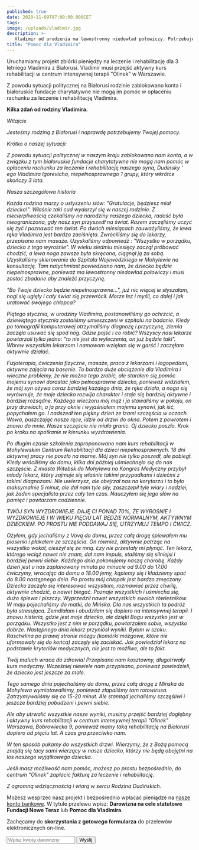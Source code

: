 ```yaml
---
published: true
date: 2020-11-09T07:00:00.000CET
tags: 
image: /uploads/vladimir.jpg
description: >-
   Vladimir od urodzenia ma lewostronny niedowład połowiczy. Potrzebuje aktywnej rehabilitacji.
title: "Pomoc dla Vladimira"
---
```


Uruchamiamy projekt zbiórki pieniędzy na leczenie i rehabilitację dla 3 letniego Vladimira z Białorusi. Vladimir musi przejść aktywny kurs rehabilitacji w centrum intensywnej terapii "Olinek" w Warszawie.

Z powodu sytuacji politycznej na Białorusi rodzinie zablokowano konta i białoruskie fundacje charytatywne nie mogą im pomóc w opłaceniu rachunku za leczenie i rehabilitację Vladimira.

**Kilka zdań od rodziny Vladimira.**

_Witajcie_

_Jesteśmy rodziną z Białorusi i naprawdę potrzebujemy Twojej pomocy._

_Krótko o naszej sytuacji:_

_Z powodu sytuacji politycznej w naszym kraju zablokowano nam konta, a w związku z tym białoruskie fundacje charytatywne nie mogą nam pomóc w opłaceniu rachunku za leczenie i rehabilitację naszego syna, Dudinsky ' ego Vladimira Igorevicha, niepełnosprawnego 1 grupy, który wkrótce skończy 3 lata._

_Nasza szczegółowa historia_

_Każda rodzina marzy o usłyszeniu słów: "Gratulacje, będziesz miał dziecko!". Właśnie taki cud wydarzył się w naszej rodzinie. Z niecierpliwością czekaliśmy na narodziny naszego dziecka, radość była nieograniczona, gdy nasz syn przyszedł na świat. Razem zaczęliśmy uczyć się żyć i poznawać ten świat. Po dwóch miesiącach zauważyliśmy, że lewa ręka Vladimira jest bardzo zaciśnięta. Zwróciliśmy się do lekarzy, przepisano nam masaże. Uzyskaliśmy odpowiedź : "Wszystko w porządku, dziecko z tego wyrośnie". W wieku siedmiu miesięcy zaczął próbować chodzić, a lewa noga zawsze była skręcona, ciągnął ją za sobą. Uzyskaliśmy skierowanie do Szpitala Wojewódzkiego w Mohylewie na konsultację. Tam natychmiast powiedziano nam, że dziecko będzie niepełnosprawne, ponieważ ma lewostronny niedowład połowiczy i musi zostać zbadane aby znaleźć przyczynę._

_"Bo Twoje dziecko będzie niepełnosprawne...", już nic więcej ie słyszałam, nogi się ugięły i cały świat się przewrócił. Morze łez i myśli, co dalej i jak uratować swojego chłopca?_

_Piątego stycznia, w urodziny Vladimira, postanowiliśmy go ochrzcić, a dziewiątego stycznia zostaliśmy umieszczeni w szpitalu na badanie. Kiedy po tomografii komputerowej otrzymaliśmy diagnozę i przyczynę, ziemia zaczęła usuwać się spod nóg. Gdzie pojść i co robić? Wszyscy nasi lekarze powtarzali tylko jedno: "to nie jest do wyleczenia, on już będzie taki". Wbrew wszystkim lekarzom i namowom wzięłam się w garść i zaczęłam aktywnie działać._

_Fizjoterapia, ćwiczenia fizyczne, masaże, praca z lekarzami i logopedami, aktywne zajęcia na basenie. To bardzo duże obciążenie dla Vladimira i wieczne problemy, że nie można tego zrobić, ale starałem się pomóc mojemu synowi dorastać jako pełnosprawne dziecko, ponieważ widziałem, że mój syn ożywa coraz bardziej każdego dnia, że ręka działa, a noga się wyrównuje, że moje dziecko rozwija charakter i staje się bardziej aktywne i bardziej rozsądne. Każdego wieczoru mój mąż i ja stawaliśmy w pokoju, on przy drzwiach, a ja przy oknie i wyjaśniałem mojemu synowi, jak iść, popychałem go. I nadszedł ten piękny dzień ze łzami szczęścia w oczach. Wowa, puszczając nasze ręce, idzie od drzwi do okna. Potem z powrotem i znowu do mnie. Nasze szczęście nie miało granic. Oj dziecko poszło. Krok po kroku na spotkanie w kierunku wyzdrowienia._

_Po długim czasie szkolenia zaproponowano nam kurs rehabilitacji w Mohylewskim Centrum Rehabilitacji dla dzieci niepełnosprawnych. 18 dni aktywnej pracy nie poszło na marne. Mój syn nie tylko poszedł, ale pobiegł. Kiedy wróciliśmy do domu, kilka dni później uśmiechnęło się do nas szczęście. Z miasta Witebsk do Mohylewa na Kongres Medyczny przybył młody lekarz, który zajmuje się właśnie takimi przypadkami i dziećmi z takimi diagnozami. Nie uwierzysz, ale obejrzał nas na korytarzu i to było maksymalnie 5 minut, ale dał nam tyle siły, zaszczepił tyle wiary i nadziei, jak żaden specjalista przez cały ten czas. Nauczyłem się jego słów na pamięć i powtarzam codziennie._

_TWÓJ SYN WYZDROWIEJE. DAJĘ CI PONAD 70%, ŻE WYROSNIE I WYZDROWIEJE I W WIEKU PIĘCIU LAT BĘDZIE NORMALNYM, AKTYWNYM DZIECKIEM. PO PROSTU NIE PODDAWAJ SIĘ, UTRZYMUJ TEMPO I ĆWICZ._

_Ożyłem, gdy jechaliśmy z Vovą do domu, przez całą drogę śpiewałem mu piosenki i płakałem ze szczęścia. On również, aktywnie patrząc na wszystko wokół, cieszył się ze mną. Łzy nie przestały mi płynąć. Ten lekarz, którego wciąż nawet nie znam, dał nam impuls, staliśmy się silniejsi i bardziej pewni siebie. Każdego dnia pokonujemy naszą chorobę. Każdy dzień jest u nas zaplanowany minuta po minucie od 9.00 do 17.00 ćwiczymy, wracając do domu o 18.00 jemy, kąpiemy się i kładziemy spać do 8.00 następnego dnia. Po prostu mój chłopak jest bardzo zmęczony. Dziecko zaczęło się interesować wszystkim, rozmawiać przez chwilę, aktywnie chodzić, a nawet biegać. Poznaje wszystkich i uśmiecha się, dużo śpiewa i piszczy. Wyprzedził nawet wszystkich swoich rówieśników. W maju pojechaliśmy do matki, do Mińska. Dla nas wszystkich ta podróż była stresująca. Zemdlałam i obudziłam się dopiero na intensywnej terapii. I znowu histeria, gdzie jest moje dziecko, ale dzięki Bogu wszystko jest w porządku. Wszystko jest z nim w porządku, powtarzałem sobie, wszystko dobrze. Następnego dnia lekarz przyniósł wyniki. Byłam w szoku. Raschelina po prawej stronie mózgu (komórki mózgowe, które nie uformowały się do końca) zaczęły się zaciskać. Jak powiedział lekarz na podstawie kryteriów medycznych, nie jest to możliwe, ale to fakt._

_Twój maluch wraca do zdrowia! Przepisano nam kosztowny, długotrwały kurs medyczny. Wcześniej niewiele nam przypisano, ponieważ powiedzieli, że dziecko jest jeszcze za małe._

_Tego samego dnia pojechaliśmy do domu, przez całą drogę z Mińska do Mohylewa wymiotowaliśmy, ponieważ złapaliśmy tam rotowirusa. Zatrzymywaliśmy się co 15-20 minut. Ale stamtąd jechaliśmy szczęśliwi i jeszcze bardziej pobudzeni i pewni siebie._

_Ale aby utrwalić wszystkie nasze wyniki, musimy przejść bardziej dogłębny i aktywny kurs rehabilitacji w centrum intensywnej terapii "Olinek" Warszawa, Bobrowiecka 9, ponieważ mamy taką rehabilitację na Białorusi dopiero od pięciu lat. A czas gra przeciwko nam._

_W ten sposób pukamy do wszystkich drzwi. Wierzymy, że z Bożą pomocą znajdą się tacy sami wierzący w nasze dziecko, którzy nie będą obojętni na los naszego wyjątkowego dziecka._

_Jeśli masz możliwość nam pomóc, możesz po prostu bezpośrednio, do centrum "Olinek" zapłacić fakturę za leczenie i rehabilitację._

_Z ogromną wdzięcznością i wiarą w sercu Rodzina Dudińskich._

Możesz wesprzeć nasz projekt i bezpośrednio wpłacać pieniądze na [nasze konto bankowe](https://www.noweteraz.pl/kontakt/). W tytule przelewu wpisz: **Darowizna na cele statutowe Fundacji Nowe Teraz** lub **Pomoc dla Vladimira**. 


Zachęcamy do **skorzystania z gotowego formularza** do przelewów elektronicznych on-line.

<div id="donation" class="warning">
<section class="feature feature--narrow">
<form method="get" action="https://sklep.przelewy24.pl/zakup.php">
<input type="hidden" name="z24_id_sprzedawcy" value="97190">
<input type="hidden" name="z24_crc" value="eea36f0c">
<input type="hidden" name="z24_return_url" value="https://www.noweteraz.pl/donation-thanks/">
<input type="hidden" name="z24_nazwa" value="Darowizna na cele statutowe Fundacji Nowe Teraz">
<input type="hidden" name="z24_language" value="pl">
<input type="hidden" id="z24_kwota" name="z24_kwota">
<input type="text" id="z24_kwota_custom" name="z24_kwota_custom" placeholder="Wpisz kwotę darowizny">
<button id="btnSubmit" type="submit">Wyślij</button>

</form>
</section>
</div>
